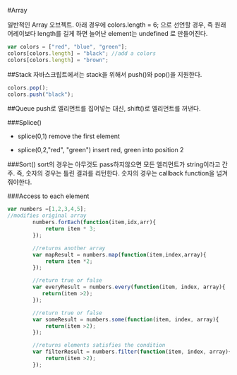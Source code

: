#Array

일반적인 Array 오브젝트.
아래 경우에 colors.length = 6; 으로 선언할 경우, 즉 원래 어레이보다 length를 길게 하면
늘어난 element는 undefined 로 만들어진다.

```javascript
var colors = ["red", "blue", "green"];
colors[colors.length] = "black"; //add a colors
colors[colors.length] = "brown";
```

##Stack
자바스크립트에서는 stack을 위해서 push()와  pop()을 지원한다.
```javascript
colors.pop();
colors.push("black");
```

##Queue
push로 엘리먼트를 집어넣는 대신, shift()로 엘리먼트를 꺼낸다.

###Splice()
 * splice(0,1) remove the first element
 - splice(0,2,"red", "green") insert red, green into position 2

###Sort()
sort의 경우는 아무것도 pass하지않으면 모든 엘리먼트가 string이라고 간주. 즉, 숫자의 경우는 틀린 결과를 리턴한다.
숫자의 경우는 callback function을 넘겨줘야한다.

###Access to each element
```javascript
var numbers =[1,2,3,4,5];
//modifies original array
        numbers.forEach(function(item,idx,arr){
            return item * 3;
        });

        //returns another array
        var mapResult = numbers.map(function(item,index,array){
            return item *2;
        });

        //return true or false
        var everyResult = numbers.every(function(item, index, array){
           return(item >2);
        });

        //return true or false
        var someResult = numbers.some(function(item, index, array){
            return(item >2);
        });

        //returns elements satisfies the condition
        var filterResult = numbers.filter(function(item, index, array){
            return(item >2);
        });


```
